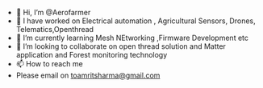 - 👋 Hi, I’m @Aerofarmer
- 👀 I have worked on Electrical automation , Agricultural Sensors, Drones, Telematics,Openthread 
- 🌱 I’m currently learning Mesh NEtworking ,Firmware Development etc 
- 💞️ I’m looking to collaborate on open thread solution and Matter application and Forest monitoring technology 
- 📫 How to reach me
- Please email on toamritsharma@gmail.com

<!---
Aerofarmer/Aerofarmer is a ✨ special ✨ repository because its `README.md` (this file) appears on your GitHub profile.
You can click the Preview link to take a look at your changes.
--->
